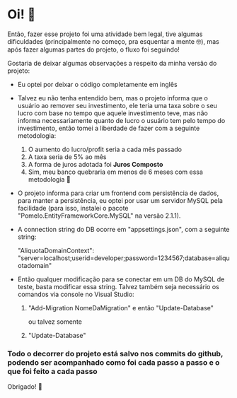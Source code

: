 # Oi! 🧙

Então, fazer esse projeto foi uma atividade bem legal, tive algumas dificuldades (principalmente no começo, pra esquentar a mente 🤓), mas após fazer algumas partes do projeto, o fluxo foi seguindo!

Gostaria de deixar algumas observações a respeito da minha versão do projeto:

* Eu optei por deixar o código completamente em inglês

* Talvez eu não tenha entendido bem, mas o projeto informa que o usuário ao remover seu investimento, ele teria uma taxa sobre o seu lucro com base no tempo que aquele investimento teve, mas não informa necessariamente quanto de lucro o usuário tem pelo tempo do investimento, então tomei a liberdade de fazer com a seguinte metodologia:

  1. O aumento do lucro/profit seria a cada mês passado
  2. A taxa seria de 5% ao mês
  3. A forma de juros adotada foi **Juros Composto**
  4. Sim, meu banco quebraria em menos de 6 meses com essa metodologia 💯

* O projeto informa para criar um frontend com persistência de dados, para manter a persistência, eu optei por usar um servidor MySQL pela facilidade (para isso, instalei o pacote "Pomelo.EntityFrameworkCore.MySQL" na versão 2.1.1).

* A connection string do DB ocorre em "appsettings.json", com a seguinte string:

  "AliquotaDomainContext": "server=localhost;userid=developer;password=1234567;database=aliquotadomain"

* Então qualquer modificação para se conectar em um DB do MySQL de teste, basta modificar essa string. Talvez também seja necessário os comandos via console no Visual Studio:

  1. "Add-Migration NomeDaMigration" e então "Update-Database"

     ou talvez somente

  2. "Update-Database"

### Todo o decorrer do projeto está salvo nos commits do github, podendo ser acompanhado como foi cada passo a passo e o que foi feito a cada passo

Obrigado! 🥳 

